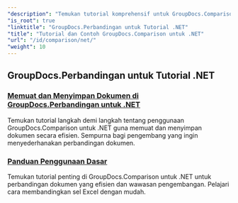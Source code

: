 ```yaml
---
"description": "Temukan tutorial komprehensif untuk GroupDocs.Comparison untuk .NET, yang memfasilitasi perbandingan, pengelolaan, dan integrasi dokumen dan folder yang efisien dengan mudah."
"is_root": true
"linktitle": "GroupDocs.Perbandingan untuk Tutorial .NET"
"title": "Tutorial dan Contoh GroupDocs.Comparison untuk .NET"
"url": "/id/comparison/net/"
"weight": 10
---
```


## GroupDocs.Perbandingan untuk Tutorial .NET 
### [Memuat dan Menyimpan Dokumen di GroupDocs.Perbandingan untuk .NET](./load-and-save-documents/)
Temukan tutorial langkah demi langkah tentang penggunaan GroupDocs.Comparison untuk .NET guna memuat dan menyimpan dokumen secara efisien. Sempurna bagi pengembang yang ingin menyederhanakan perbandingan dokumen.
### [Panduan Penggunaan Dasar](./guide-to-basic-usage/)
Temukan tutorial penting di GroupDocs.Comparison untuk .NET untuk perbandingan dokumen yang efisien dan wawasan pengembangan. Pelajari cara membandingkan sel Excel dengan mudah.